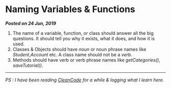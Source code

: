 # Naming Variables & Functions

**_Posted on 24 Jun, 2019_** 

1. The name of a variable, function, or class should answer all the big questions.
   It should tell you why it exists, what it does, and how it is used.
2. Classes & Objects should have *noun* or noun phrase names like *Student*,*Account* etc.
   A class name should not be a *verb*.
3. Methods should have verb or verb phrase names like *getCategories()*, *saveTutorial()*.

---
_PS : I have been reading [CleanCode](https://www.oreilly.com/library/view/clean-code/9780136083238/) for a while & logging what I learn here._